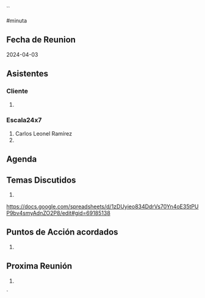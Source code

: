 ``

#minuta
## Fecha de Reunion
2024-04-03

## Asistentes

### Cliente
1. 
### Escala24x7
1. Carlos Leonel Ramírez
2. 

## Agenda

## Temas Discutidos
1. 

https://docs.google.com/spreadsheets/d/1zDUyieo834DdrVs70Yn4oE35tPUP9bv4smyAdnZO2P8/edit#gid=69185138


## Puntos de Acción acordados
1. 

## Proxima Reunión
1.  

`